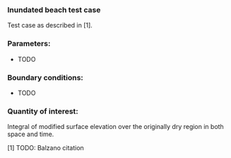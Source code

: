 ### Inundated beach test case

Test case as described in [1].

### Parameters:
  * TODO

### Boundary conditions:
  * TODO

### Quantity of interest:
Integral of modified surface elevation over the originally dry region in both space and time.

[1] TODO: Balzano citation
